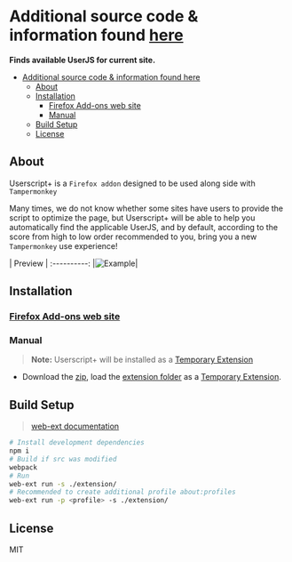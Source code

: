 # Additional source code & information found [here](https://github.com/jae-jae/Userscript-Plus#userscript)

**Finds available UserJS for current site.**

- [Additional source code & information found here](#additional-source-code--information-found-here)
  - [About](#about)
  - [Installation](#installation)
    - [Firefox Add-ons web site](#firefox-add-ons-web-site)
    - [Manual](#manual)
  - [Build Setup](#build-setup)
  - [License](#license)

## About

Userscript+ is a `Firefox addon` designed to be used along side with `Tampermonkey`

Many times, we do not know whether some sites have users to provide the script to optimize the page, but Userscript+ will be able to help you automatically find the applicable UserJS, and by default, according to the score from high to low order recommended to you, bring you a new `Tampermonkey` use experience!

| Preview |
:----------:
|![Example](https://raw.githubusercontent.com/magicoflolis/Userscript-Plus/master/resources/example.png)|

## Installation

### [Firefox Add-ons web site](https://addons.mozilla.org/firefox/addon/userscript-plus)

### Manual

> **Note:** Userscript+ will be installed as a [Temporary Extension](https://extensionworkshop.com/documentation/develop/temporary-installation-in-firefox/)

- Download the [zip](https://api.github.com/repos/magicoflolis/Userscript-Plus/zipball/master), load the [extension folder](https://github.com/magicoflolis/Userscript-Plus/tree/master/extension) as a [Temporary Extension](https://extensionworkshop.com/documentation/develop/temporary-installation-in-firefox/).

## Build Setup

> [web-ext documentation](https://extensionworkshop.com/documentation/develop/getting-started-with-web-ext/)

```bash
# Install development dependencies
npm i
# Build if src was modified
webpack
# Run
web-ext run -s ./extension/
# Recommended to create additional profile about:profiles
web-ext run -p <profile> -s ./extension/
```

## License

MIT

